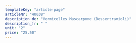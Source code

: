 ```yaml
---
templateKey: "article-page"
articleNr: "40038"
description_de: "Vermicelles Mascarpone (Dessertravioli)"
description_fr: " "
unit: "2"
price: "25.50"
---
```


